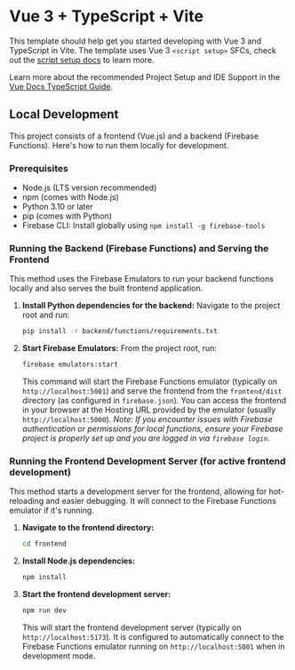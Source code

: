 # Vue 3 + TypeScript + Vite

This template should help get you started developing with Vue 3 and TypeScript in Vite. The template uses Vue 3 `<script setup>` SFCs, check out the [script setup docs](https://v3.vuejs.org/api/sfc-script-setup.html#sfc-script-setup) to learn more.

Learn more about the recommended Project Setup and IDE Support in the [Vue Docs TypeScript Guide](https://vuejs.org/guide/typescript/overview.html#project-setup).

## Local Development

This project consists of a frontend (Vue.js) and a backend (Firebase Functions). Here's how to run them locally for development.

### Prerequisites

*   Node.js (LTS version recommended)
*   npm (comes with Node.js)
*   Python 3.10 or later
*   pip (comes with Python)
*   Firebase CLI: Install globally using `npm install -g firebase-tools`

### Running the Backend (Firebase Functions) and Serving the Frontend

This method uses the Firebase Emulators to run your backend functions locally and also serves the built frontend application.

1.  **Install Python dependencies for the backend:**
    Navigate to the project root and run:
    ```bash
    pip install -r backend/functions/requirements.txt
    ```

2.  **Start Firebase Emulators:**
    From the project root, run:
    ```bash
    firebase emulators:start
    ```
    This command will start the Firebase Functions emulator (typically on `http://localhost:5001`) and serve the frontend from the `frontend/dist` directory (as configured in `firebase.json`).
    You can access the frontend in your browser at the Hosting URL provided by the emulator (usually `http://localhost:5000`).
    *Note: If you encounter issues with Firebase authentication or permissions for local functions, ensure your Firebase project is properly set up and you are logged in via `firebase login`.*

### Running the Frontend Development Server (for active frontend development)

This method starts a development server for the frontend, allowing for hot-reloading and easier debugging. It will connect to the Firebase Functions emulator if it's running.

1.  **Navigate to the frontend directory:**
    ```bash
    cd frontend
    ```

2.  **Install Node.js dependencies:**
    ```bash
    npm install
    ```

3.  **Start the frontend development server:**
    ```bash
    npm run dev
    ```
    This will start the frontend development server (typically on `http://localhost:5173`). It is configured to automatically connect to the Firebase Functions emulator running on `http://localhost:5001` when in development mode.